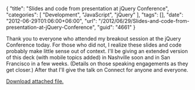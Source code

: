 {
	"title": "Slides and code from presentation at jQuery Conference",
	"categories": [
		"Development",
		"JavaScript",
		"jQuery"
	],
	"tags": [],
	"date": "2012-06-29T01:06:00+06:00",
	"url": "/2012/06/29/Slides-and-code-from-presentation-at-jQuery-Conference",
	"guid": "4661"
}

Thank you to everyone who attended my breakout session at the jQuery Conference today. For those who did not, I realize these slides and code probably make little sense out of context. I'll be giving an extended version of this deck (with mobile topics added) in Nashville soon and in San Francisco in a few weeks. (Details on those speaking engagements as they get closer.) After that I'll give the talk on Connect for anyone and everyone.<p><a href='enclosures/C%3A%5Chosts%5C2012%2Eraymondcamden%2Ecom%5Cenclosures%2FArchive25%2Ezip'>Download attached file.</a></p>